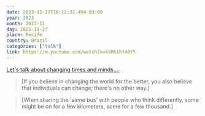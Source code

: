 ```yaml
---
date: 2023-11-27T16:12:31.494-03:00
year: 2023
month: 2023-11
day: 2023-11-27
place: Recife
country: Brazil
categories: ["talk"]
link: https://m.youtube.com/watch?v=kSMhIht40YY
---
```

[Let's talk about changing times and minds....](https://m.youtube.com/watch?v=kSMhIht40YY)

> [If you believe in changing the world for the better, you also believe that individuals can change; there's no other way.]

> [When sharing the 'same bus' with people who think differently, some might be on for a few kilometers, some for a few thousand.]
